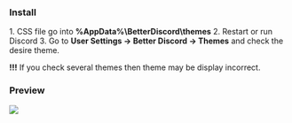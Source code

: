 <h3>Install</h3>
1. CSS file go into <b>%AppData%\BetterDiscord\themes</b>
2. Restart or run Discord
3. Go to <b>User Settings -> Better Discord -> Themes</b> and check the desire theme.

<b>!!!</b> If you check several themes then theme may be display incorrect.

<h3>Preview</h3>
<img src="https://i.gyazo.com/2c6a01f339c5362fd1fc9deb1051d7f4.png"/>
